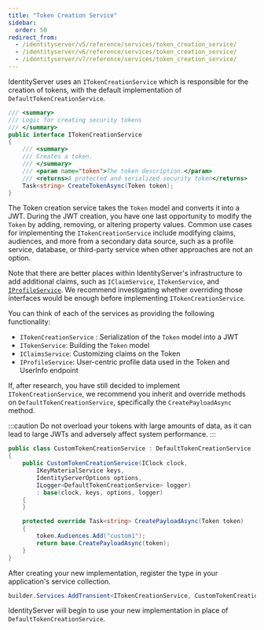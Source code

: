 ```yaml
---
title: "Token Creation Service"
sidebar:
  order: 50
redirect_from:
  - /identityserver/v5/reference/services/token_creation_service/
  - /identityserver/v6/reference/services/token_creation_service/
  - /identityserver/v7/reference/services/token_creation_service/
---
```


IdentityServer uses an `ITokenCreationService` which is responsible for the creation
of tokens, with the default implementation of `DefaultTokenCreationService`.

```csharp
/// <summary>
/// Logic for creating security tokens
/// </summary>
public interface ITokenCreationService
{
    /// <summary>
    /// Creates a token.
    /// </summary>
    /// <param name="token">The token description.</param>
    /// <returns>A protected and serialized security token</returns>
    Task<string> CreateTokenAsync(Token token);
}
```

The Token creation service takes the `Token` model and converts it into
a JWT. During the JWT creation, you have one last opportunity to
modify the `Token` by adding, removing, or altering property values. Common use cases
for implementing the `ITokenCreationService` include modifying claims, audiences, and more
from a secondary data source, such as a profile service, database, or third-party service
when other approaches are not an option.

Note that there are better places within IdentityServer's infrastructure to add
additional claims, such as `IClaimService`, `ITokenService`, and [
`IProfileService`](/identityserver/reference/services/profile-service/). We recommend investigating
whether overriding those interfaces would be enough before implementing `ITokenCreationService`.

You can think of each of the services as providing the following functionality:

- `ITokenCreationService` : Serialization of the `Token` model into a JWT
- `ITokenService`: Building the `Token` model
- `IClaimsService`: Customizing claims on the Token
- `IProfileService`: User-centric profile data used in the Token and UserInfo endpoint

If, after research, you have still decided to implement `ITokenCreationService`, we recommend you
inherit and override methods on `DefaultTokenCreationService`, specifically the `CreatePayloadAsync` method.

:::caution
Do not overload your tokens with large amounts of data, as it can lead to large JWTs and adversely affect system
performance.
:::

```csharp
public class CustomTokenCreationService : DefaultTokenCreationService
{
    public CustomTokenCreationService(IClock clock, 
        IKeyMaterialService keys,
        IdentityServerOptions options,
        ILogger<DefaultTokenCreationService> logger) 
        : base(clock, keys, options, logger)
    {
    }

    protected override Task<string> CreatePayloadAsync(Token token)
    {
        token.Audiences.Add("custom1");
        return base.CreatePayloadAsync(token);
    }
}
```

After creating your new implementation, register the type in your application's service collection.

```csharp
builder.Services.AddTransient<ITokenCreationService, CustomTokenCreationService>();
```

IdentityServer will begin to use your new implementation in place of `DefaultTokenCreationService`.